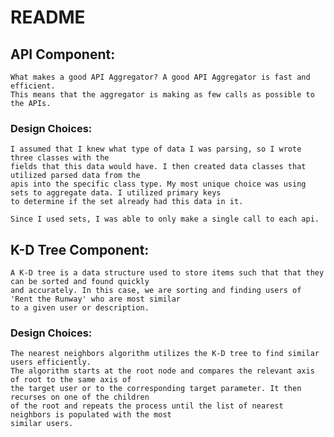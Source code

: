 # README
## API Component:
    What makes a good API Aggregator? A good API Aggregator is fast and efficient.
    This means that the aggregator is making as few calls as possible to the APIs.

### Design Choices:
    I assumed that I knew what type of data I was parsing, so I wrote three classes with the
    fields that this data would have. I then created data classes that utilized parsed data from the
    apis into the specific class type. My most unique choice was using sets to aggregate data. I utilized primary keys
    to determine if the set already had this data in it.

    Since I used sets, I was able to only make a single call to each api.

## K-D Tree Component:
    A K-D tree is a data structure used to store items such that that they can be sorted and found quickly 
    and accurately. In this case, we are sorting and finding users of 'Rent the Runway' who are most similar 
    to a given user or description.

### Design Choices:
    The nearest neighbors algorithm utilizes the K-D tree to find similar users efficiently. 
    The algorithm starts at the root node and compares the relevant axis of root to the same axis of 
    the target user or to the corresponding target parameter. It then recurses on one of the children 
    of the root and repeats the process until the list of nearest neighbors is populated with the most 
    similar users. 
    